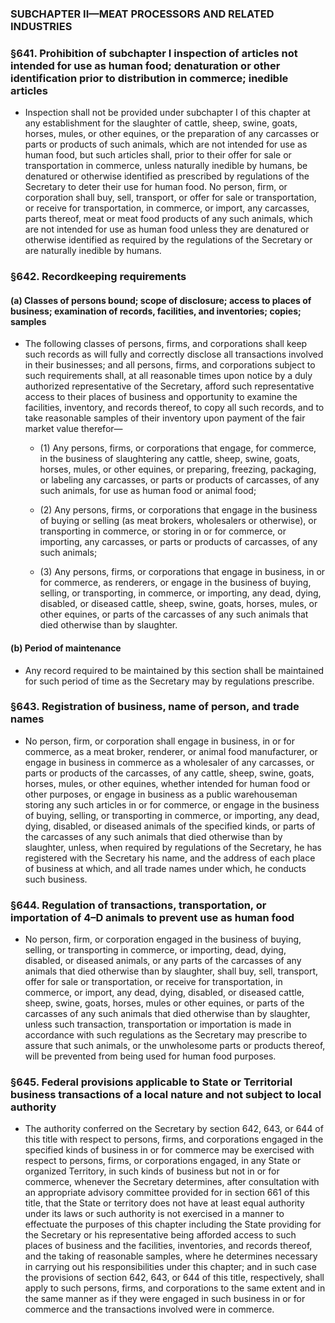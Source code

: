 ### SUBCHAPTER II—MEAT PROCESSORS AND RELATED INDUSTRIES

### §641. Prohibition of subchapter I inspection of articles not intended for use as human food; denaturation or other identification prior to distribution in commerce; inedible articles
* Inspection shall not be provided under subchapter I of this chapter at any establishment for the slaughter of cattle, sheep, swine, goats, horses, mules, or other equines, or the preparation of any carcasses or parts or products of such animals, which are not intended for use as human food, but such articles shall, prior to their offer for sale or transportation in commerce, unless naturally inedible by humans, be denatured or otherwise identified as prescribed by regulations of the Secretary to deter their use for human food. No person, firm, or corporation shall buy, sell, transport, or offer for sale or transportation, or receive for transportation, in commerce, or import, any carcasses, parts thereof, meat or meat food products of any such animals, which are not intended for use as human food unless they are denatured or otherwise identified as required by the regulations of the Secretary or are naturally inedible by humans.

### §642. Recordkeeping requirements
#### (a) Classes of persons bound; scope of disclosure; access to places of business; examination of records, facilities, and inventories; copies; samples
* The following classes of persons, firms, and corporations shall keep such records as will fully and correctly disclose all transactions involved in their businesses; and all persons, firms, and corporations subject to such requirements shall, at all reasonable times upon notice by a duly authorized representative of the Secretary, afford such representative access to their places of business and opportunity to examine the facilities, inventory, and records thereof, to copy all such records, and to take reasonable samples of their inventory upon payment of the fair market value therefor—

  * (1) Any persons, firms, or corporations that engage, for commerce, in the business of slaughtering any cattle, sheep, swine, goats, horses, mules, or other equines, or preparing, freezing, packaging, or labeling any carcasses, or parts or products of carcasses, of any such animals, for use as human food or animal food;

  * (2) Any persons, firms, or corporations that engage in the business of buying or selling (as meat brokers, wholesalers or otherwise), or transporting in commerce, or storing in or for commerce, or importing, any carcasses, or parts or products of carcasses, of any such animals;

  * (3) Any persons, firms, or corporations that engage in business, in or for commerce, as renderers, or engage in the business of buying, selling, or transporting, in commerce, or importing, any dead, dying, disabled, or diseased cattle, sheep, swine, goats, horses, mules, or other equines, or parts of the carcasses of any such animals that died otherwise than by slaughter.

#### (b) Period of maintenance
* Any record required to be maintained by this section shall be maintained for such period of time as the Secretary may by regulations prescribe.

### §643. Registration of business, name of person, and trade names
* No person, firm, or corporation shall engage in business, in or for commerce, as a meat broker, renderer, or animal food manufacturer, or engage in business in commerce as a wholesaler of any carcasses, or parts or products of the carcasses, of any cattle, sheep, swine, goats, horses, mules, or other equines, whether intended for human food or other purposes, or engage in business as a public warehouseman storing any such articles in or for commerce, or engage in the business of buying, selling, or transporting in commerce, or importing, any dead, dying, disabled, or diseased animals of the specified kinds, or parts of the carcasses of any such animals that died otherwise than by slaughter, unless, when required by regulations of the Secretary, he has registered with the Secretary his name, and the address of each place of business at which, and all trade names under which, he conducts such business.

### §644. Regulation of transactions, transportation, or importation of 4–D animals to prevent use as human food
* No person, firm, or corporation engaged in the business of buying, selling, or transporting in commerce, or importing, dead, dying, disabled, or diseased animals, or any parts of the carcasses of any animals that died otherwise than by slaughter, shall buy, sell, transport, offer for sale or transportation, or receive for transportation, in commerce, or import, any dead, dying, disabled, or diseased cattle, sheep, swine, goats, horses, mules or other equines, or parts of the carcasses of any such animals that died otherwise than by slaughter, unless such transaction, transportation or importation is made in accordance with such regulations as the Secretary may prescribe to assure that such animals, or the unwholesome parts or products thereof, will be prevented from being used for human food purposes.

### §645. Federal provisions applicable to State or Territorial business transactions of a local nature and not subject to local authority
* The authority conferred on the Secretary by section 642, 643, or 644 of this title with respect to persons, firms, and corporations engaged in the specified kinds of business in or for commerce may be exercised with respect to persons, firms, or corporations engaged, in any State or organized Territory, in such kinds of business but not in or for commerce, whenever the Secretary determines, after consultation with an appropriate advisory committee provided for in section 661 of this title, that the State or territory does not have at least equal authority under its laws or such authority is not exercised in a manner to effectuate the purposes of this chapter including the State providing for the Secretary or his representative being afforded access to such places of business and the facilities, inventories, and records thereof, and the taking of reasonable samples, where he determines necessary in carrying out his responsibilities under this chapter; and in such case the provisions of section 642, 643, or 644 of this title, respectively, shall apply to such persons, firms, and corporations to the same extent and in the same manner as if they were engaged in such business in or for commerce and the transactions involved were in commerce.